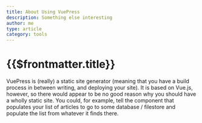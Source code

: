 ```yaml
---
title: About Using VuePress
description: Something else interesting
author: me
type: article
category: tools
---
```

# {{$frontmatter.title}}

VuePress is (really) a static site generator (meaning that you have a build process in between writing, and deploying your site). It is based on Vue.js, however, so there would appear to be no good reason why you should have a wholly static site. You could, for example, tell the component that populates your list of articles to go to some database / filestore and populate the list from whatever it finds there.
